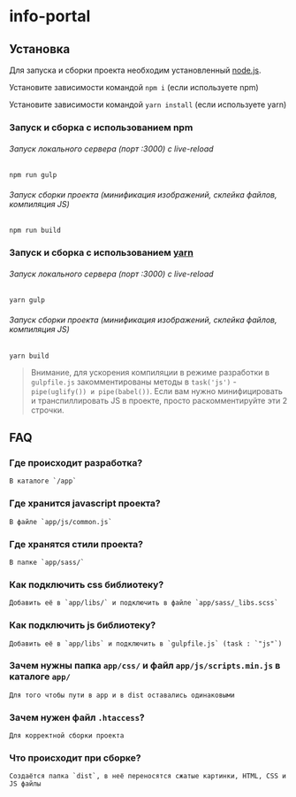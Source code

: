 # info-portal

## Установка

Для запуска и сборки проекта необходим установленный [node.js](https://nodejs.org/en/).

Установите зависимости командой `npm i` (если используете npm)

Установите зависимости командой `yarn install` (если используете yarn)

### Запуск и сборка с использованием npm
###### Запуск локального сервера (порт :3000) с live-reload
`npm run gulp`
###### Запуск сборки проекта (минификация изображений, склейка файлов, компиляция JS)
`npm run build`

### Запуск и сборка с использованием [yarn](https://yarnpkg.com/)
 ###### Запуск локального сервера (порт :3000) с live-reload
`yarn gulp`
 ###### Запуск сборки проекта (минификация изображений, склейка файлов, компиляция JS)
`yarn build`




> Внимание, для ускорения компиляции в режиме разработки в `gulpfile.js` закомментированы методы в `task('js')` - `pipe(uglify()) и pipe(babel())`. Если вам нужно минифицировать и транспиллировать JS в проекте, просто раскомментируйте эти 2 строчки.

## FAQ

### Где происходит разработка?
    В каталоге `/app`

### Где хранится javascript проекта?
    В файле `app/js/common.js`

### Где хранятся стили проекта?
    В папке `app/sass/`

### Как подключить css библиотеку?
    Добавить её в `app/libs/` и подключить в файле `app/sass/_libs.scss`

### Как подключить js библиотеку?
    Добавить её в `app/libs` и подключить в `gulpfile.js` (task : `"js"`)

### Зачем нужны папка `app/css/` и файл `app/js/scripts.min.js` в каталоге `app/`
    Для того чтобы пути в app и в dist оставались одинаковыми

### Зачем нужен файл `.htaccess`?
    Для корректной сборки проекта

### Что происходит при сборке?
    Создаётся папка `dist`, в неё переносятся сжатые картинки, HTML, CSS и JS файлы


